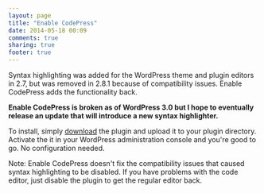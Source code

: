```yaml
---
layout: page
title: "Enable CodePress"
date: 2014-05-18 00:09
comments: true
sharing: true
footer: true
---
```


Syntax highlighting was added for the WordPress theme and plugin editors in 2.7, but was removed in 2.8.1 because of compatibility issues. Enable CodePress adds the functionality back.

**Enable CodePress is broken as of WordPress 3.0 but I hope to eventually release an update that will introduce a new syntax highlighter.**

To install, simply <a href="http://www.itsananderson.com/download/enable-codepress.1.0.1.zip">download</a> the plugin and upload it to your plugin directory. Activate the it in your WordPress administration console and you're good to go. No configuration needed.

Note: Enable CodePress doesn't fix the compatibility issues that caused syntax highlighting to be disabled. If you have problems with the code editor, just disable the plugin to get the regular editor back.
